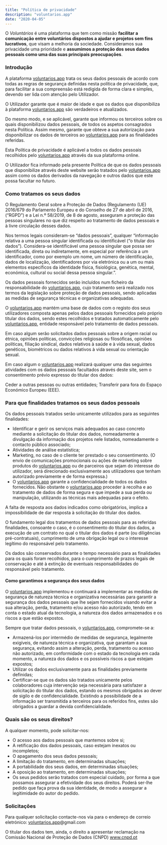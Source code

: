 ```yaml
---
title: "Política de privacidade"
description: "voluntarios.app"
date: "2020-04-05"
---
```



O *Voluntários* é uma plataforma que tem como missão **facilitar a comunicação entre voluntários dispostos a ajudar e projetos sem fins lucrativos**, que visam a melhoria da sociedade. Consideramos sua privacidade uma prioridade e **assumimos a proteção dos seus dados pessoais como uma das suas principais preocupações**.

### Introdução

A plataforma [voluntarios.app](https://voluntarios.app) trata os seus dados pessoais de acordo com todas as regras de segurança definidas nesta política de privacidade, que, para facilitar a sua compreensão está redigida de forma clara e simples, devendo ser lida com atenção pelo Utilizador.

O Utilizador garante que é maior de idade e que os dados que disponibiliza à plataforma  [voluntarios.app](https://voluntarios.app) são verdadeiros e atualizados.

Do mesmo modo, e se aplicável, garante que informou os terceiros sobre os quais disponibilizou dados pessoais, de todos os aspetos consagrados nesta Política. Assim mesmo, garante que obteve a sua autorização para disponibilizar os dados de terceiros ao  [voluntarios.app](https://voluntarios.app) para as finalidades referidas.

Esta Política de privacidade é aplicável a todos os dados pessoais recolhidos pelo  [voluntarios.app](https://voluntarios.app) através da sua plataforma online.

O Utilizador fica informado pela presente Política de que os dados pessoais que disponibilize através deste website serão tratados pelo  [voluntarios.app](https://voluntarios.app) assim como os dados derivados da navegação e outros dados que este possa facultar no futuro.

### Como tratamos os seus dados
O Regulamento Geral sobre a Proteção de Dados (Regulamento (UE) 2016/679 do Parlamento Europeu e do Conselho de 27 de abril de 2016, (“RGPD”) e a Lei n.º 58/2019, de 8 de agosto, asseguram a proteção das pessoas singulares no que diz respeito ao tratamento de dados pessoais e à livre circulação desses dados.

Nos termos legais consideram-se “dados pessoais”, qualquer “informação relativa a uma pessoa singular identificada ou identificável (“o titular dos dados”). Considera-se identificável uma pessoa singular que possa ser identificada, direta ou indiretamente, em especial por referência a um identificador, como por exemplo um nome, um número de identificação, dados de localização, identificadores por via eletrónica ou a um ou mais elementos específicos da identidade física, fisiológica, genética, mental, económica, cultural ou social dessa pessoa singular.”.

Os dados pessoais fornecidos serão incluídos num ficheiro da responsabilidade do  [voluntarios.app](https://voluntarios.app), cujo tratamento será realizado nos termos da legislação sobre proteção de dados pessoais, sendo aplicadas as medidas de segurança técnicas e organizativas adequadas.

O  [voluntarios.app](https://voluntarios.app) mantém uma base de dados com o registo dos seus utilizadores composta apenas pelos dados pessoais fornecidos pelo próprio titular dos dados, sendo estes recolhidos e tratados automaticamente pelo  [voluntarios.app](https://voluntarios.app), entidade responsável pelo tratamento de dados pessoais.

Em caso algum serão solicitados dados pessoais sobre a origem racial ou étnica, opiniões políticas, convicções religiosas ou filosóficas, opiniões políticas, filiação sindical, dados relativos à saúde e à vida sexual, dados genéticos, biométricos ou dados relativos à vida sexual ou orientação sexual.

Em caso algum o  [voluntarios.app](https://voluntarios.app) realizará qualquer uma das seguintes atividades com os dados pessoais facultados através deste site, sem o consentimento prévio expresso do titular dos dados:

Ceder a outras pessoas ou outras entidades;
Transferir para fora do Espaço Económico Europeu (EEE).

### Para que finalidades tratamos os seus dados pessoais
Os dados pessoais tratados serão unicamente utilizados para as seguintes finalidades:

 - Identificar e gerir os serviços mais adequados ao caso concreto mediante a solicitação do titular dos dados, nomeadamente a divulgação da informação dos projetos nele listados, nomeadamente o contacto público associado;
 - Atividades de análise estatística;
 - Marketing, no caso de o cliente ter prestado o seu consentimento. (O envio de comunicações promocionais ou ações de marketing sobre produtos do  [voluntarios.app](https://voluntarios.app) ou de parceiros que sejam do interesse do utilizador, será direcionado exclusivamente aos utilizadores que tenham autorizado previamente e de forma expressa.)
 - O  [voluntarios.app](https://voluntarios.app) garante a confidencialidade de todos os dados fornecidos. Não obstante o  [voluntarios.app](https://voluntarios.app) proceder à recolha e ao tratamento de dados de forma segura e que impede a sua perda ou manipulação, utilizando as técnicas mais adequadas para o efeito.

A falta de resposta aos dados indicados como obrigatórios, implica a impossibilidade de dar resposta à solicitação do titular dos dados.

O fundamento legal dos tratamentos de dados pessoais para as referidas finalidades, consoante o caso, é o consentimento do titular dos dados, a execução de um contrato no qual o titular dos dados é parte (ou diligências pré-contratuais), cumprimento de uma obrigação legal ou o interesse legítimo do responsável pelo tratamento.

Os dados são conservados durante o tempo necessário para as finalidades para os quais foram recolhidos, para o cumprimento de prazos legais de conservação e até à extinção de eventuais responsabilidades do responsável pelo tratamento.

#### Como garantimos a segurança dos seus dados
O  [voluntarios.app](https://voluntarios.app) implementou e continuará a implementar as medidas de segurança de natureza técnica e organizativa necessárias para garantir a segurança dos dados pessoais que lhe sejam fornecidos visando evitar a sua alteração, perda, tratamento e/ou acesso não autorizado, tendo em conta o estado atual da tecnologia, a natureza dos dados armazenados e os riscos a que estão expostos.

Sempre que tratar dados pessoais, o  [voluntarios.app](https://voluntarios.app), compromete-se a:

- Armazená-los por intermédio de medidas de segurança, legalmente exigíveis, de natureza técnica e organizativa, que garantam a sua segurança, evitando assim a alteração, perda, tratamento ou acesso não autorizado, em conformidade com o estado da tecnologia em cada momento, a natureza dos dados e os possíveis riscos a que estejam expostos;
- Utilizar os dados exclusivamente para as finalidades previamente definidas;
- Certificar-se que os dados são tratados unicamente pelos colaboradores cuja intervenção seja necessária para satisfazer a solicitação do titular dos dados, estando os mesmos obrigados ao dever de sigilo e de confidencialidade. Existindo a possibilidade de a informação ser transmitida a terceiros para os referidos fins, estes são obrigados a guardar a devida confidencialidade.

### Quais são os seus direitos?
A qualquer momento, pode solicitar-nos:
- O acesso aos dados pessoais que mantemos sobre si;
- A retificação dos dados pessoais, caso estejam inexatos ou incompletos;
- O apagamento dos seus dados pessoais;
- A limitação do tratamento, em determinadas situações;
- A portabilidade dos seus dados, em determinadas situações;
- A oposição ao tratamento, em determinadas situações;
- Os seus pedidos serão tratados com especial cuidado, por forma a que possamos assegurar a efetividade dos seus direitos. Poderá ser-lhe pedido que faça prova da sua identidade, de modo a assegurar a legitimidade do autor do pedido.

### Solicitações
Para qualquer solicitação contacte-nos via para o endereço de correio eletrónico:  [voluntarios.app](https://voluntarios.app)@gmail.com

O titular dos dados tem, ainda, o direito a apresentar reclamação na Comissão Nacional de Proteção de Dados (CNPD) www.cnpd.pt

